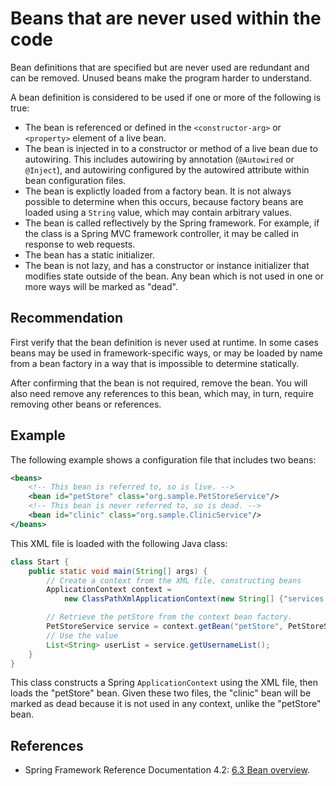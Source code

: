 # Beans that are never used within the code
Bean definitions that are specified but are never used are redundant and can be removed. Unused beans make the program harder to understand.

A bean definition is considered to be used if one or more of the following is true:

* The bean is referenced or defined in the `<constructor-arg>` or `<property>` element of a live bean.
* The bean is injected in to a constructor or method of a live bean due to autowiring. This includes autowiring by annotation (`@Autowired` or `@Inject`), and autowiring configured by the autowired attribute within bean configuration files.
* The bean is explictly loaded from a factory bean. It is not always possible to determine when this occurs, because factory beans are loaded using a `String` value, which may contain arbitrary values.
* The bean is called reflectively by the Spring framework. For example, if the class is a Spring MVC framework controller, it may be called in response to web requests.
* The bean has a static initializer.
* The bean is not lazy, and has a constructor or instance initializer that modifies state outside of the bean.
Any bean which is not used in one or more ways will be marked as "dead".


## Recommendation
First verify that the bean definition is never used at runtime. In some cases beans may be used in framework-specific ways, or may be loaded by name from a bean factory in a way that is impossible to determine statically.

After confirming that the bean is not required, remove the bean. You will also need remove any references to this bean, which may, in turn, require removing other beans or references.


## Example
The following example shows a configuration file that includes two beans:


```xml
<beans>
    <!-- This bean is referred to, so is live. -->
    <bean id="petStore" class="org.sample.PetStoreService"/>
    <!-- This bean is never referred to, so is dead. -->
    <bean id="clinic" class="org.sample.ClinicService"/>
</beans>

```
This XML file is loaded with the following Java class:


```java
class Start {
	public static void main(String[] args) {
		// Create a context from the XML file, constructing beans
		ApplicationContext context =
		    new ClassPathXmlApplicationContext(new String[] {"services.xml"});

		// Retrieve the petStore from the context bean factory.
		PetStoreService service = context.getBean("petStore", PetStoreService.class);
		// Use the value
		List<String> userList = service.getUsernameList();
	}
}
```
This class constructs a Spring `ApplicationContext` using the XML file, then loads the "petStore" bean. Given these two files, the "clinic" bean will be marked as dead because it is not used in any context, unlike the "petStore" bean.


## References
* Spring Framework Reference Documentation 4.2: [6.3 Bean overview](http://docs.spring.io/spring/docs/4.2.3.RELEASE/spring-framework-reference/html/beans.html#beans-definition).
